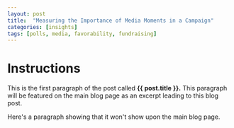 ```yaml
---
layout: post
title:  "Measuring the Importance of Media Moments in a Campaign"
categories: [insights]
tags: [polls, media, favorability, fundraising]
---
```


# Instructions

This is the first paragraph of the post called **{{ post.title }}.** This paragraph will be featured on the main blog page as an excerpt leading to this blog post.

Here's a paragraph showing that it won't show upon the main blog page.
